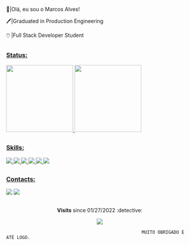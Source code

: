 👋|Olá, eu sou o Marcos Alves!

🖊️|Graduated in Production Engineering

🖱️ |Full Stack Developer Student



  <div align="center">
  <h2 > <p>  </h2>
  </div>
 
     
  <a href="https://github.com/Marcosdalves">
  <h3> Status: </h3>
  <img height="180em" src="https://github-readme-stats.vercel.app/api?username=Marcosdalves&show_icons=true&theme=dracula&include_all_commits=true&count_private=true"/>
  <img height="180em" src="https://github-readme-stats.vercel.app/api/top-langs/?username=Marcosdalves&layout=compact&langs_count=7&theme=dracula"/>
</div>



  <div align="center">
  <h2 > <p>  </h2>
  </div>
     
<h3> Skills: </h3>
<div>
   <img src= https://img.shields.io/badge/Java-ED8B00?style=for-the-badge&logo=java&logoColor=white>
   <img src= https://img.shields.io/badge/Spring_Boot-F2F4F9?style=for-the-badge&logo=spring-boot>
   <img src= https://img.shields.io/badge/MySQL-005C84?style=for-the-badge&logo=mysql&logoColor=white>
   <img src= https://img.shields.io/badge/Postman-FF6C37?style=for-the-badge&logo=Postman&logoColor=white>
   <img src=  https://img.shields.io/badge/GitHub-100000?style=for-the-badge&logo=github&logoColor=white>
   <img src=  https://img.shields.io/badge/GIT-E44C30?style=for-the-badge&logo=git&logoColor=white>
     
     
  <div align="center">
  <h2 > <p>  </h2>
  </div>

<h3>Contacts: </h3>
<div>
<a href="https://www.linkedin.com/in/marcos-alves-1ab481114/" target="_blank"><img src="https://img.shields.io/badge/-LinkedIn-%230077B5?style=for-the-badge&logo=linkedin&logoColor=white" target="_blank"></a>    
<a href="mailto:0marcosalves@gmail.com"><img src="https://img.shields.io/badge/-Gmail-%23333?style=for-the-badge&logo=gmail&logoColor=white" target="_blank"></a>
</div>

     
     
  <div align="center">
  <h2 > <p>  </h2>
  </div>
  
<p align="center"><strong> Visits </strong> since 01/27/2022 :detective: <br>
<p align="center"> 
<img alingn="center" src="https://profile-counter.glitch.me/Marcosdalves/count.svg" />
</p>
     
     
     
                                                       MUITO OBRIGADO E ATÉ LOGO.



     
     
    

  
